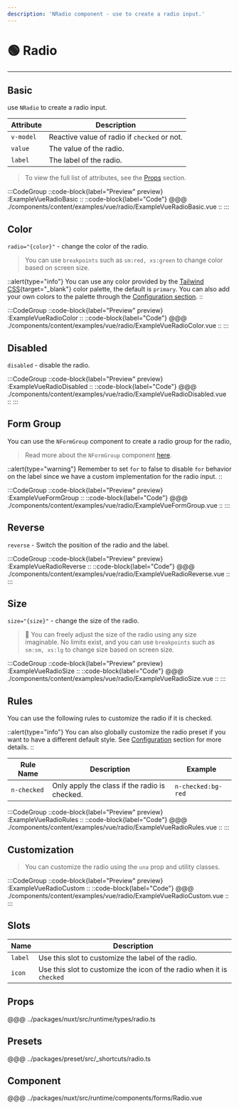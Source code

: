 ```yaml
---
description: 'NRadio component - use to create a radio input.'
---
```


# 🟢 Radio

---

## Basic

use `NRadio` to create a radio input.

| Attribute | Description                                  |
| --------- | -------------------------------------------- |
| `v-model` | Reactive value of radio if `checked` or not. |
| `value`   | The value of the radio.                      |
| `label`   | The label of the radio.                      |

> To view the full list of attributes, see the [Props](#props) section.

:::CodeGroup
  ::code-block{label="Preview" preview}
    :ExampleVueRadioBasic
  ::
  ::code-block{label="Code"}
@@@ ./components/content/examples/vue/radio/ExampleVueRadioBasic.vue
  ::
:::

## Color

`radio="{color}"` - change the color of the radio.

> You can use `breakpoints` such as `sm:red, xs:green` to change color based on screen size.

::alert{type="info"}
You can use any color provided by the [Tailwind CSS](https://tailwindcss.com/docs/customizing-colors){target="_blank"} color palette, the default is `primary`. You can also add your own colors to the palette through the [Configuration section](/getting-started/configuration).
::

:::CodeGroup
  ::code-block{label="Preview" preview}
    :ExampleVueRadioColor
  ::
  ::code-block{label="Code"}
@@@ ./components/content/examples/vue/radio/ExampleVueRadioColor.vue
  ::
:::

## Disabled

`disabled` - disable the radio.

:::CodeGroup
  ::code-block{label="Preview" preview}
    :ExampleVueRadioDisabled
  ::
  ::code-block{label="Code"}
@@@ ./components/content/examples/vue/radio/ExampleVueRadioDisabled.vue
  ::
:::

## Form Group

You can use the `NFormGroup` component to create a radio group for the radio,

> Read more about the `NFormGroup` component [here](/forms/form-group).

::alert{type="warning"}
  Remember to set `for` to false to disable `for` behavior on the label since we have a custom implementation for the radio input.
::

:::CodeGroup
  ::code-block{label="Preview" preview}
    :ExampleVueFormGroup
  ::
  ::code-block{label="Code"}
@@@ ./components/content/examples/vue/radio/ExampleVueFormGroup.vue
  ::
:::

## Reverse

`reverse` - Switch the position of the radio and the label.

:::CodeGroup
  ::code-block{label="Preview" preview}
    :ExampleVueRadioReverse
  ::
  ::code-block{label="Code"}
@@@ ./components/content/examples/vue/radio/ExampleVueRadioReverse.vue
  ::
:::

## Size

`size="{size}"` - change the size of the radio.

> 🚀 You can freely adjust the size of the radio using any size imaginable. No limits exist, and you can use `breakpoints` such as `sm:sm, xs:lg` to change size based on screen size.

:::CodeGroup
  ::code-block{label="Preview" preview}
    :ExampleVueRadioSize
  ::
  ::code-block{label="Code"}
@@@ ./components/content/examples/vue/radio/ExampleVueRadioSize.vue
  ::
:::

## Rules

You can use the following rules to customize the radio if it is checked.

::alert{type="info"}
  You can also globally customize the radio preset if you want to have a different default style. See [Configuration](/getting-started/configuration) section for more details.
::

| Rule Name   | Description                                   | Example            |
| ----------- | --------------------------------------------- | ------------------ |
| `n-checked` | Only apply the class if the radio is checked. | `n-checked:bg-red` |

:::CodeGroup
  ::code-block{label="Preview" preview}
    :ExampleVueRadioRules
  ::
  ::code-block{label="Code"}
@@@ ./components/content/examples/vue/radio/ExampleVueRadioRules.vue
  ::
:::

## Customization

> You can customize the radio using the `una` prop and utility classes.

:::CodeGroup
  ::code-block{label="Preview" preview}
    :ExampleVueRadioCustom
  ::
  ::code-block{label="Code"}
@@@ ./components/content/examples/vue/radio/ExampleVueRadioCustom.vue
  ::
:::

## Slots

| Name    | Description                                                           |
| ------- | --------------------------------------------------------------------- |
| `label` | Use this slot to customize the label of the radio.                    |
| `icon`  | Use this slot to customize the icon of the radio when it is `checked` |

## Props
@@@ ../packages/nuxt/src/runtime/types/radio.ts

## Presets
@@@ ../packages/preset/src/_shortcuts/radio.ts

## Component
@@@ ../packages/nuxt/src/runtime/components/forms/Radio.vue
